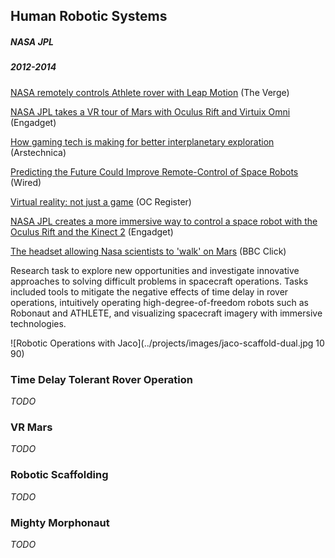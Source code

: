 ## Human Robotic Systems

##### NASA JPL

##### 2012-2014

[NASA remotely controls Athlete rover with Leap Motion](https://www.theverge.com/2013/3/27/4154900/nasa-athlete-leap-motion-GDC) (The Verge)

[NASA JPL takes a VR tour of Mars with Oculus Rift and Virtuix Omni](http://www.engadget.com/2013/08/05/nasa-jpl-oculus-rift-virtuix-omni/) (Engadget)

[How gaming tech is making for better interplanetary exploration](http://arstechnica.com/science/2013/10/how-gaming-tech-is-making-for-better-interplanetary-exploration/) (Arstechnica)

[Predicting the Future Could Improve Remote-Control of Space Robots](http://www.wired.com/wiredscience/2013/10/space-robot-time-delay/) (Wired)

[Virtual reality: not just a game](http://www.ocregister.com/articles/around-533108-virtual-rift.html/) (OC Register)

[NASA JPL creates a more immersive way to control a space robot with the Oculus Rift and the Kinect 2](http://www.engadget.com/2013/12/23/nasa-jpl-control-robotic-arm-kinect-2/) (Engadget)

[The headset allowing Nasa scientists to 'walk' on Mars](http://www.bbc.com/news/technology-29522600) (BBC Click)

Research task to explore new opportunities and investigate innovative approaches to solving difficult problems in spacecraft operations. Tasks included tools to mitigate the negative effects of time delay in rover operations, intuitively operating high-degree-of-freedom robots such as Robonaut and ATHLETE, and visualizing spacecraft imagery with immersive technologies.

![Robotic Operations with Jaco](../projects/images/jaco-scaffold-dual.jpg 10 90)

### Time Delay Tolerant Rover Operation
_TODO_

### VR Mars
_TODO_

### Robotic Scaffolding
_TODO_

### Mighty Morphonaut
_TODO_
